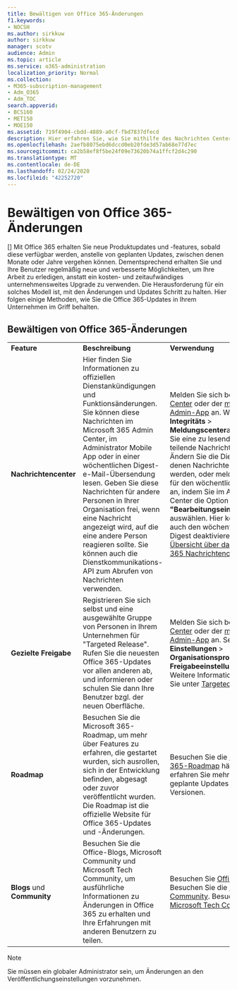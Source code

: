```yaml
---
title: Bewältigen von Office 365-Änderungen
f1.keywords:
- NOCSH
ms.author: sirkkuw
author: sirkkuw
manager: scotv
audience: Admin
ms.topic: article
ms.service: o365-administration
localization_priority: Normal
ms.collection:
- M365-subscription-management
- Adm_O365
- Adm_TOC
search.appverid:
- BCS160
- MET150
- MOE150
ms.assetid: 719f4904-cbdd-4889-a0cf-fbd7837dfecd
description: Hier erfahren Sie, wie Sie mithilfe des Nachrichten Centers, der gezielten Version, der Roadmap und der Blogs und der Community auf dem Office 365-Updates bleiben.
ms.openlocfilehash: 2aefb8075ebd6dccd0eb20fde3d57ab68e77d7ec
ms.sourcegitcommit: ca2b58ef8f5be24f09e73620b74a1ffcf2d4c290
ms.translationtype: MT
ms.contentlocale: de-DE
ms.lasthandoff: 02/24/2020
ms.locfileid: "42252720"
---
```

# <a name="stay-on-top-of-office-365-changes"></a>Bewältigen von Office 365-Änderungen

[] Mit Office 365 erhalten Sie neue Produktupdates und -features, sobald diese verfügbar werden, anstelle von geplanten Updates, zwischen denen Monate oder Jahre vergehen können. Dementsprechend erhalten Sie und Ihre Benutzer regelmäßig neue und verbesserte Möglichkeiten, um Ihre Arbeit zu erledigen, anstatt ein kosten- und zeitaufwändiges unternehmensweites Upgrade zu verwenden. Die Herausforderung für ein solches Modell ist, mit den Änderungen und Updates Schritt zu halten. Hier folgen einige Methoden, wie Sie die Office 365-Updates in Ihrem Unternehmen im Griff behalten.

## <a name="stay-on-top-of-office-365-changes"></a>Bewältigen von Office 365-Änderungen

||||
|:-----|:-----|:-----|
|**Feature** <br/> |**Beschreibung** <br/> |**Verwendung** <br/> |
|**Nachrichtencenter** <br/> |Hier finden Sie Informationen zu offiziellen Dienstankündigungen und Funktionsänderungen. Sie können diese Nachrichten im Microsoft 365 Admin Center, im Administrator Mobile App oder in einer wöchentlichen Digest-e-Mail-Übersendung lesen. Geben Sie diese Nachrichten für andere Personen in Ihrer Organisation frei, wenn eine Nachricht angezeigt wird, auf die eine andere Person reagieren sollte. Sie können auch die Dienstkommunikations-API zum Abrufen von Nachrichten verwenden.  <br/> |Melden Sie sich beim [Admin Center](../admin-overview/about-the-admin-center.md) oder der [mobilen Admin-App](../admin-overview/admin-mobile-app.md) an. Wählen Sie **Integritäts** \> **Meldungscenter**aus. Wählen Sie eine zu lesende oder zu teilende Nachricht aus.  <br/> Ändern Sie die Dienste, nach denen Nachrichten angezeigt werden, oder melden Sie sich für den wöchentlichen Digest an, indem Sie im Admin Center die Option **"Bearbeitungseinstellungen"** auswählen. Hier können Sie auch den wöchentlichen Digest deaktivieren.  <br/> [Übersicht über das Office 365 Nachrichtencenter](message-center.md) <br/> |
|**Gezielte Freigabe** <br/> |Registrieren Sie sich selbst und eine ausgewählte Gruppe von Personen in Ihrem Unternehmen für "Targeted Release". Rufen Sie die neuesten Office 365-Updates vor allen anderen ab, und informieren oder schulen Sie dann Ihre Benutzer bzgl. der neuen Oberfläche.  <br/> |Melden Sie sich beim [Admin Center](../admin-overview/about-the-admin-center.md) oder der [mobilen Admin-App](../admin-overview/admin-mobile-app.md) an. Selece **Einstellungen** \> **Organisationsprofil** \> - **Freigabeeinstellungen**. Weitere Informationen finden Sie unter [Targeted Release](release-options-in-office-365.md).  <br/> |
|**Roadmap** <br/> |Besuchen Sie die Microsoft 365-Roadmap, um mehr über Features zu erfahren, die gestartet wurden, sich ausrollen, sich in der Entwicklung befinden, abgesagt oder zuvor veröffentlicht wurden. Die Roadmap ist die offizielle Website für Office 365-Updates und -Änderungen.  <br/> |Besuchen Sie die [Microsoft 365-Roadmap](https://www.microsoft.com/microsoft-365/roadmap) häufig, und erfahren Sie mehr über geplante Updates und Versionen.  <br/> |
|**Blogs** und **Community** <br/> |Besuchen Sie die Office-Blogs, Microsoft Community und Microsoft Tech Community, um ausführliche Informationen zu Änderungen in Office 365 zu erhalten und Ihre Erfahrungen mit anderen Benutzern zu teilen.  <br/> |Besuchen Sie [Office-Blogs](https://www.microsoft.com/en-us/microsoft-365/blog/). Besuchen Sie die [Microsoft Community](https://answers.microsoft.com). Besuchen Sie die [Microsoft Tech Community](https://techcommunity.microsoft.com).  <br/> |

> [!NOTE]
> Sie müssen ein globaler Administrator sein, um Änderungen an den Veröffentlichungseinstellungen vorzunehmen.
